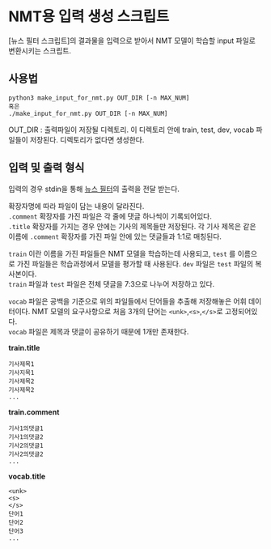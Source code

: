 # NMT용 입력 생성 스크립트
[뉴스 필터 스크립트]의 결과물을 입력으로 받아서 NMT 모델이 학습할 input 파일로 변환시키는 스크립트.

## 사용법
```
python3 make_input_for_nmt.py OUT_DIR [-n MAX_NUM]
혹은
./make_input_for_nmt.py OUT_DIR [-n MAX_NUM]
```

OUT_DIR : 출력파일이 저장될 디렉토리. 이 디렉토리 안에 train, test, dev, vocab 파일들이 저장된다. 디렉토리가 없다면 생성한다.

## 입력 및 출력 형식
입력의 경우 stdin을 통해 [뉴스 필터](./news_filter.md)의 출력을 전달 받는다.

확장자명에 따라 파일이 담는 내용이 달라진다.  
`.comment` 확장자를 가진 파일은 각 줄에 댓글 하나씩이 기록되어있다.  
`.title` 확장자를 가지는 경우 안에는 기사의 제목들만 저장된다. 각 기사 제목은 같은 이름에 `.comment` 확장자를 가진 파일 안에 있는 댓글들과 1:1로 매칭된다.

`train` 이란 이름을 가진 파일들은 NMT 모델을 학습하는데 사용되고, `test` 를 이름으로 가진 파일들은 학습과정에서 모델을 평가할 때 사용된다. `dev` 파일은 `test` 파일의 복사본이다.  
`train` 파일과 `test` 파일은 전체 댓글을 7:3으로 나누어 저장하고 있다.

`vocab` 파일은 공백을 기준으로 위의 파일들에서 단어들을 추출해 저장해놓은 어휘 데이터이다. NMT 모델의 요구사항으로 처음 3개의 단어는 `<unk>`,`<s>`,`</s>`로 고정되어있다.  
`vocab` 파일은 제목과 댓글이 공유하기 때문에 1개만 존재한다.

**train.title**
```
기사제목1
기사지목1
기사제목2
기사제목2
...
```
**train.comment**
```
기사1의댓글1
기사1의댓글2
기사2의댓글1
기사2의댓글2
...
```
**vocab.title**
```
<unk>
<s>
</s>
단어1
단어2
단어3
...
```
